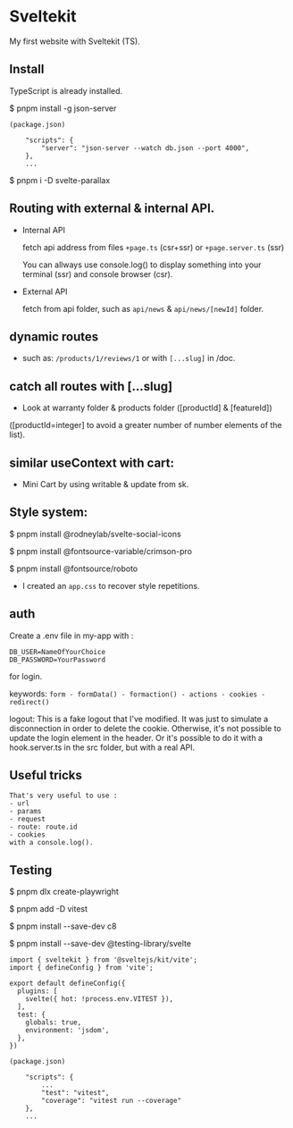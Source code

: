 # Sveltekit

My first website with Sveltekit (TS).

## Install

TypeScript is already installed.

$ pnpm install -g json-server

```
(package.json)

	"scripts": {
		"server": "json-server --watch db.json --port 4000",
	},
	...
```

$ pnpm i -D svelte-parallax

## Routing with external & internal API.

- Internal API

	fetch api address from files `+page.ts` (csr+ssr) or `+page.server.ts` (ssr)

	You can allways use console.log() to display something into your terminal (ssr)
	and console browser (csr).

- External API

	fetch from api folder, such as `api/news` & `api/news/[newId]` folder.

## dynamic routes 

- such as: `/products/1/reviews/1` or with `[...slug]` in /doc.

## catch all routes with [...slug]

- Look at warranty folder & products folder ([productId] & [featureId])

([productId=integer] to avoid a greater number of number elements of the list).

## similar useContext with cart:

- Mini Cart by using writable & update from sk.

## Style system:

$ pnpm install @rodneylab/svelte-social-icons

$ pnpm install @fontsource-variable/crimson-pro

$ pnpm install @fontsource/roboto

- I created an `app.css` to recover style repetitions.

## auth

Create a .env file in my-app with :

```
DB_USER=NameOfYourChoice
DB_PASSWORD=YourPassword
```

for login.

keywords: `form - formData() - formaction() - actions - cookies - redirect()`

logout: This is a fake logout that I've modified. It was just to simulate a disconnection in order to delete the cookie.
Otherwise, it's not possible to update the login element in the header. Or it's possible to do it with a hook.server.ts in the src folder, but with a real API.

## Useful tricks

	That's very useful to use :
	- url
	- params
	- request
	- route: route.id
	- cookies
	with a console.log().

## Testing

$ pnpm dlx create-playwright

$ pnpm add -D vitest

$ pnpm install --save-dev c8

$ pnpm install --save-dev @testing-library/svelte

```
import { sveltekit } from '@sveltejs/kit/vite';
import { defineConfig } from 'vite';

export default defineConfig({
  plugins: [
    svelte({ hot: !process.env.VITEST }),
  ],
  test: {
    globals: true,
    environment: 'jsdom',
  },
})
```

```
(package.json)

	"scripts": {
		...
		"test": "vitest",
		"coverage": "vitest run --coverage"
	},
	...
```

